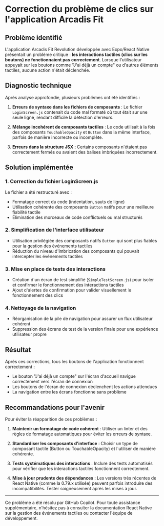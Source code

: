 # Correction du problème de clics sur l'application Arcadis Fit

## Problème identifié
L'application Arcadis Fit Revolution développée avec Expo/React Native présentait un problème critique : **les interactions tactiles (clics sur les boutons) ne fonctionnaient pas correctement**. Lorsque l'utilisateur appuyait sur les boutons comme "J'ai déjà un compte" ou d'autres éléments tactiles, aucune action n'était déclenchée.

## Diagnostic technique
Après analyse approfondie, plusieurs problèmes ont été identifiés :

1. **Erreurs de syntaxe dans les fichiers de composants** : Le fichier `LoginScreen.js` contenait du code mal formaté où tout était sur une seule ligne, rendant difficile la détection d'erreurs.

2. **Mélange incohérent de composants tactiles** : Le code utilisait à la fois des composants `TouchableOpacity` et `Button` dans la même interface, parfois de manière incorrecte ou incomplète.

3. **Erreurs dans la structure JSX** : Certains composants n'étaient pas correctement fermés ou avaient des balises imbriquées incorrectement.

## Solution implémentée

### 1. Correction du fichier LoginScreen.js
Le fichier a été restructuré avec :
- Formatage correct du code (indentation, sauts de ligne)
- Utilisation cohérente des composants `Button` natifs pour une meilleure fiabilité tactile
- Élimination des morceaux de code conflictuels ou mal structurés

### 2. Simplification de l'interface utilisateur
- Utilisation privilégiée des composants natifs `Button` qui sont plus fiables pour la gestion des événements tactiles
- Réduction du niveau d'imbrication des composants qui pouvait intercepter les événements tactiles

### 3. Mise en place de tests des interactions
- Création d'un écran de test simplifié (`SimpleTestScreen.js`) pour isoler et confirmer le fonctionnement des interactions tactiles
- Ajout d'alertes de confirmation pour valider visuellement le fonctionnement des clics

### 4. Nettoyage de la navigation
- Réorganisation de la pile de navigation pour assurer un flux utilisateur cohérent
- Suppression des écrans de test de la version finale pour une expérience utilisateur propre

## Résultat
Après ces corrections, tous les boutons de l'application fonctionnent correctement :
- Le bouton "J'ai déjà un compte" sur l'écran d'accueil navigue correctement vers l'écran de connexion
- Les boutons de l'écran de connexion déclenchent les actions attendues
- La navigation entre les écrans fonctionne sans problème

## Recommandations pour l'avenir
Pour éviter la réapparition de ces problèmes :

1. **Maintenir un formatage de code cohérent** : Utiliser un linter et des règles de formatage automatiques pour éviter les erreurs de syntaxe.

2. **Standardiser les composants d'interface** : Choisir un type de composant tactile (Button ou TouchableOpacity) et l'utiliser de manière cohérente.

3. **Tests systématiques des interactions** : Inclure des tests automatisés pour vérifier que les interactions tactiles fonctionnent correctement.

4. **Mise à jour prudente des dépendances** : Les versions très récentes de React Native (comme la 0.79.x utilisée) peuvent parfois introduire des incompatibilités. Tester soigneusement après les mises à jour.

---

Ce problème a été résolu par GitHub Copilot. Pour toute assistance supplémentaire, n'hésitez pas à consulter la documentation React Native sur la gestion des événements tactiles ou contacter l'équipe de développement.
